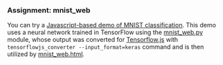 ### Assignment: mnist_web

You can try a
[Javascript-based demo of MNIST classification](https://ufal.mff.cuni.cz/~straka/courses/npfl114/2021/demos/mnist_web.html).
This demo uses a neural network trained in TensorFlow
using the [mnist_web.py](https://github.com/ufal/npfl114/tree/past-2021/labs/06/mnist_web.py) module,
whose output was converted for [Tensorflow.js](https://www.tensorflow.org/js)
with `tensorflowjs_converter --input_format=keras` command and is then utilized
by [mnist_web.html](https://github.com/ufal/npfl114/tree/past-2021/labs/06/mnist_web.html).
